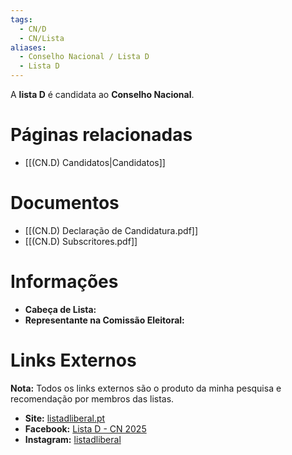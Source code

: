```yaml
---
tags:
  - CN/D
  - CN/Lista
aliases:
  - Conselho Nacional / Lista D
  - Lista D
---
```

A **lista D** é candidata ao **Conselho Nacional**.

# Páginas relacionadas

- [[(CN.D) Candidatos|Candidatos]]

# Documentos

- [[(CN.D) Declaração de Candidatura.pdf]]
- [[(CN.D) Subscritores.pdf]]

# Informações

- **Cabeça de Lista:** 
- **Representante na Comissão Eleitoral:** 

# Links Externos

**Nota:** Todos os links externos são o produto da minha pesquisa e recomendação por membros das listas.

- **Site:** [listadliberal.pt](https://www.listadliberal.pt)
- **Facebook:** [Lista D - CN 2025](https://www.facebook.com/profile.php?id=61572126800072)
- **Instagram:** [listadliberal](https://www.instagram.com/listadliberal)
